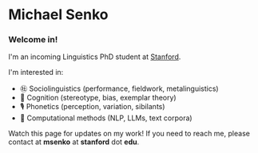 # Michael Senko

### Welcome in!

I'm an incoming Linguistics PhD student at [Stanford](https://linguistics.stanford.edu/ "Stanford Linguistics").

I'm interested in:

- ㊓ Sociolinguistics (performance, fieldwork, metalinguistics)
- 🧠 Cognition (stereotype, bias, exemplar theory)
- 🎙️ Phonetics (perception, variation, sibilants)
- 👾 Computational methods (NLP, LLMs, text corpora)

Watch this page for updates on my work! If you need to reach me, please contact at **msenko** at **stanford** dot **edu**.
